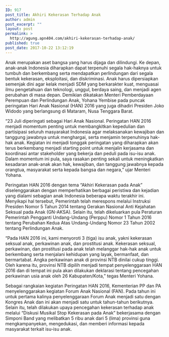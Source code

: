 ```yaml
---
ID: 917
post_title: Akhiri Kekerasan Terhadap Anak
author: admin
post_excerpt: ""
layout: post
permalink: >
  http://agung.apn404.com/akhiri-kekerasan-terhadap-anak/
published: true
post_date: 2017-10-22 13:12:19
---
```

Anak merupakan aset bangsa yang harus dijaga dan dilindungi. Ke depan, anak-anak Indonesia diharapkan dapat terpenuhi segala hak-haknya untuk tumbuh dan berkembang serta mendapatkan perlindungan dari segala bentuk kekerasan, eksploitasi, dan diskriminasi. Anak harus dipersiapkan semenjak dini agar kelak menjadi SDM yang berkarakter kuat, menguasai ilmu pengetahuan dan teknologi, unggul, berdaya saing, dan menjadi agen perubahan di masa depan. Demikian dikatakan Menteri Pemberdayaan Perempuan dan Perlindungan Anak, Yohana Yembise pada puncak peringatan Hari Anak Nasional (HAN) 2016 yang juga dihadiri Presiden Joko Widodo yang berlangsung di Mataram, Nusa Tenggara Barat.
<p style="text-align: left;">“23 Juli diperingati sebagai Hari Anak Nasional. Peringatan HAN 2016 menjadi momentum penting untuk membangkitkan kepedulian dan partisipasi seluruh masyarakat Indonesia agar melaksanakan kewajiban dan tanggung jawabnya untuk menghargai, serta menjamin terpenuhinya hak-hak anak. Kegiatan ini menjadi tonggak peringatan yang diharapkan akan terus berkembang menjadi starting point untuk menjalin kerjasama dan koordinasi antar stakeholder yang bekerja dan peduli pada isu-isu anak. Dalam momentum ini pula, saya rasakan penting sekali untuk meningkatkan kesadaran anak-anak akan hak, kewajiban, dan tanggung jawabnya kepada orangtua, masyarakat serta kepada bangsa dan negara,” ujar Menteri Yohana.</p>
<p style="text-align: left;">Peringatan HAN 2016 dengan tema “Akhiri Kekerasan pada Anak” diselenggarakan dengan memperhatikan berbagai peristiwa dan kejadian yang dialami sebagian anak Indonesia beberapa waktu terakhir ini. Menyikapi hal tersebut, Pemerintah telah merespons melalui Instruksi Presiden Nomor 5 Tahun 2014 tentang Gerakan Nasional Anti Kejahatan Seksual pada Anak (GN-AKSA). Selain itu, telah dikeluarkan pula Peraturan Pemerintah Pengganti Undang-Undang (Perppu) Nomor 1 Tahun 2016 tentang Perubahan Kedua Atas Undang-Undang Nomor 23 Tahun 2002 tentang Perlindungan Anak.</p>
<p style="text-align: left;">“Pada HAN 2016 ini, kami menyoroti 3 (tiga) isu anak, yakni kekerasan seksual anak, perkawinan anak, dan prostitusi anak. Kekerasan seksual, perkawinan, dan prostitusi pada anak telah melanggar hak-hak anak untuk berkembang serta menjalani kehidupan yang layak, bermanfaat, dan bermartabat. Angka perkawinan anak di provinsi NTB dinilai cukup tinggi. Oleh karena itu, provinsi NTB dipilih menjadi tempat penyelenggaraan HAN 2016 dan di tempat ini pula akan dilakukan deklarasi tentang pencegahan perkawinan usia anak oleh 26 Kabupaten/Kota,” tegas Menteri Yohana.</p>
Sebagai rangkaian kegiatan Peringatan HAN 2016, Kementerian PP dan PA menyelenggarakan kegiatan Forum Anak Nasional (FAN). Pada tahun ini untuk pertama kalinya penyelenggaraan Forum Anak menjadi satu dengan Kongres Anak dan ini akan menjadi satu untuk tahun-tahun berikutnya. Selain itu, telah dilakukan upaya pencegahan kekerasan terhadap anak melalui “Diskusi Musikal Stop Kekerasan pada Anak” bekerjasama dengan Simponi Band yang melibatkan 5 ribu anak dari 5 (lima) provinsi guna mengkampanyekan, mengedukasi, dan memberi informasi kepada masyarakat terkait isu-isu anak.